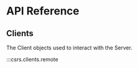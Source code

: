 # API Reference

## Clients

The Client objects used to interact with the Server.

:::csrs.clients.remote
